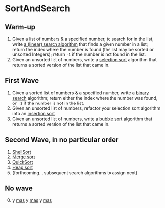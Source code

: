 # SortAndSearch

## Warm-up
1. Given a list of numbers & a specified number, to search for in the list, write [a (linear) search algorithm](https://www.geeksforgeeks.org/linear-search/) that finds a given number in a list; return the index where the number is found (the list may be sorted or unsorted Integers); return `-1` if the number is not found in the list.
2. Given an unsorted list of numbers, write a [selection sort](https://www.geeksforgeeks.org/selection-sort/) algorithm that returns a sorted version of the list that came in.

## First Wave
1. Given a sorted list of numbers & a specified number, write a [binary search](https://www.geeksforgeeks.org/selection-sort/) algorithm; return either the index where the number was found, or `-1` if the number is not in the list.
2. Given an unsorted list of numbers, refactor your selection sort algorithm into an [insertion sort](https://www.geeksforgeeks.org/insertion-sort/).
3. Given an unsorted list of numbers, write a [bubble sort](https://www.geeksforgeeks.org/bubble-sort/) algorithm that returns a sorted version of the list that came in.

## Second Wave, in no particular order
1. [ShellSort](https://www.geeksforgeeks.org/shellsort/)
2. [Merge sort](https://www.geeksforgeeks.org/merge-sort/)
3. [QuickSort](https://www.geeksforgeeks.org/quick-sort/)
4. [Heap sort](https://www.geeksforgeeks.org/heap-sort/)
5. (forthcoming... subsequent search algorithms to assign next)

## No wave
0. y [mas](https://www.youtube.com/watch?v=kPRA0W1kECg) y [mas](https://www.youtube.com/watch?v=fWubJgIWyxQ) y [mas](https://www.youtube.com/watch?v=8MsTNqK3o_w)